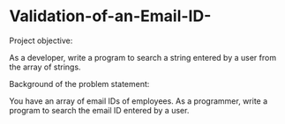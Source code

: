 # Validation-of-an-Email-ID-
Project objective:

As a developer, write a program to search a string entered by a user from the array of strings.

 

Background of the problem statement:

You have an array of email IDs of employees. As a programmer, write a program to search the email ID entered by a user.
